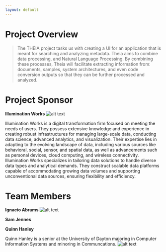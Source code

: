 ```yaml
---
layout: default
---
```


# Project Overview

> The THEIA project tasks us with creating a UI for an application that is meant for searching and analyzing metadata. Theia aims to combine data processing, and Natural Language Processing. By combining these processes, Theia will facilitate extracting information from: documents, samples, system architectures, and even code conversion outputs so that they can be further processed and analyzed.

# Project Sponsor 
**Illumination Works**
![alt text](https://i.imgur.com/qEQsNwh.png)

Illumination Works is a digital transformation firm focused on meeting the needs of users. They possess extensive knowledge and experience in creating robust infrastructures for managing large-scale data, conducting data science, advanced analytics, and visualization. Their expertise lies in adapting to the evolving landscape of data, including various sources like behavioral, social, sensor, and spatial data, as well as advancements such as personal devices, cloud computing, and wireless connectivity. Illumination Works specializes in tailoring data solutions to handle diverse data types and analytical demands. They construct scalable data platforms capable of accommodating growing data volumes and supporting unconventional data sources, ensuring flexibility and efficiency. 

# Team Members

**Ignacio Abrams**
![alt text](https://i.imgur.com/epc0Jvj.jpeg)

**Sam Jennes**

**Quinn Hanley**<br>

Quinn Hanley is a senior at the University of Dayton majoring in Computer Information Systems and minoring in Communcations.
![alt text](https://i.imgur.com/9KUxWiO.jpeg)

